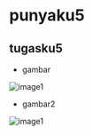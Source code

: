 # punyaku5

## tugasku5

- gambar

![image1](/ssimage/ss1.jpg)

- gambar2

![image1](/ssimage/ss2.jpg)
